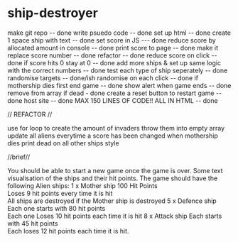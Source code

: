 # ship-destroyer

make git repo -- done
write psuedo code -- done
set up html -- done
create 1 space ship with text -- done
set score in JS --- done
reduce score by allocated amount in console -- done
print score to page -- done
make it replace score number -- done
refactor -- done
reduce score on click -- done
if score hits 0 stay at 0 -- done
add more ships & set up same logic with the correct numbers -- done
test each type of ship seperately -- done
randomise targets -- done/ish
randomise on each click -- done
if mothership dies first end game -- done
show alert when game ends -- done
remove from array if dead - done
create a reset button to restart game -- done
host site -- done
MAX 150 LINES OF CODE!! ALL IN HTML -- done

// REFACTOR //

use for loop to create the amount of invaders 
throw them into empty array 
update all aliens everytime a score has been changed
when mothership dies print dead on all other ships
style 

//brief//

You should be able to start a new game once the game is over.
Some text visualisation of the ships and their hit points.
The game should have the following Alien ships:
1 x Mother ship 
100 Hit Points  
Loses 9 hit points every time it is hit  
All ships are destroyed if the Mother ship is destroyed
5 x Defence ship  
Each one starts with 80 hit points  
Each one Loses 10 hit points each time it is hit 
8 x Attack ship 
Each starts with 45 hit points  
Each loses 12 hit points each time it is hit. 